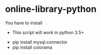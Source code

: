# online-library-python

You have to install
* This script will work in python 3.5+

- pip install mysql.connector
- pip install colorama
